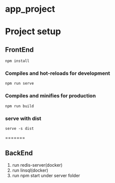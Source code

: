 
# app_project
# Project setup
## FrontEnd
```
npm install
```

### Compiles and hot-reloads for development
```
npm run serve
```

### Compiles and minifies for production
```
npm run build
```
### serve with dist
```
serve -s dist
```
=======

## BackEnd
1. run redis-server(docker)
2. run linsql(docker)
3. run npm start under server folder
